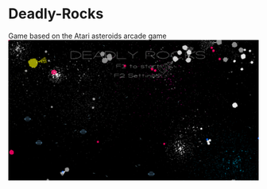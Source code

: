 # Deadly-Rocks
Game based on the Atari asteroids arcade game
<img src="https://github.com/eggsalad50/Deadly-Rocks/blob/main/Screenshot_3.png">
